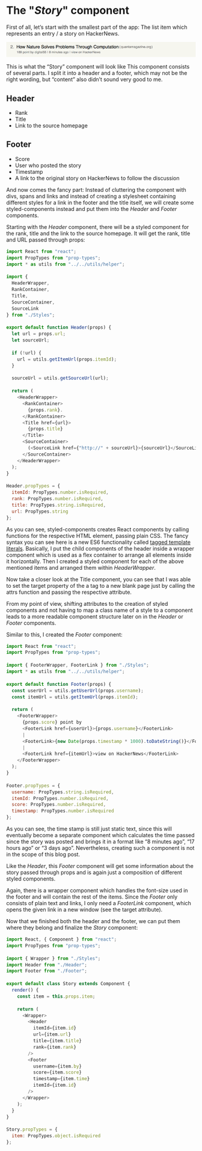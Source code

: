 # The "_Story_" component

First of all, let’s start with the smallest part of the app: The list item which represents an entry / a story on HackerNews.

![A screenshot of a list entry of the HackerNews feed](./images/list_entry.png)

This is what the “Story” component will look like
This component consists of several parts. I split it into a header and a footer, which may not be the right wording, but “content” also didn’t sound very good to me.

## Header

* Rank
* Title
* Link to the source homepage

## Footer

* Score
* User who posted the story
* Timestamp
* A link to the original story on HackerNews to follow the discussion

And now comes the fancy part: Instead of cluttering the component with divs, spans and links and instead of creating a stylesheet containing different styles for a link in the footer and the title itself, we will create some styled-components instead and put them into the _Header_ and _Footer_ components.

Starting with the _Header_ component, there will be a styled component for the rank, title and the link to the source homepage. It will get the rank, title and URL passed through props:

```javascript
import React from "react";
import PropTypes from "prop-types";
import * as utils from "../../utils/helper";

import {
  HeaderWrapper,
  RankContainer,
  Title,
  SourceContainer,
  SourceLink
} from "./Styles";

export default function Header(props) {
  let url = props.url;
  let sourceUrl;

  if (!url) {
    url = utils.getItemUrl(props.itemId);
  }

  sourceUrl = utils.getSourceUrl(url);

  return (
    <HeaderWrapper>
      <RankContainer>
        {props.rank}.
      </RankContainer>
      <Title href={url}>
        {props.title}
      </Title>
      <SourceContainer>
        (<SourceLink href={"http://" + sourceUrl}>{sourceUrl}</SourceLink>)
      </SourceContainer>
    </HeaderWrapper>
  );
}

Header.propTypes = {
  itemId: PropTypes.number.isRequired,
  rank: PropTypes.number.isRequired,
  title: PropTypes.string.isRequired,
  url: PropTypes.string
};

```

As you can see, styled-components creates React components by calling functions for the respective HTML element, passing plain CSS. The fancy syntax you can see here is a new ES6 functionality called [tagged template literals](https://developer.mozilla.org/en-US/docs/Web/JavaScript/Reference/Template_literals).
Basically, I put the child components of the header inside a wrapper component which is used as a flex container to arrange all elements inside it horizontally. Then I created a styled component for each of the above mentioned items and arranged them within _HeaderWrapper_.

Now take a closer look at the Title component, you can see that I was able to set the target property of the a tag to a new blank page just by calling the attrs function and passing the respective attribute.

From my point of view, shifting attributes to the creation of styled components and not having to map a class name of a style to a component leads to a more readable component structure later on in the _Header_ or _Footer_ components.

Similar to this, I created the _Footer_ component:

```javascript
import React from "react";
import PropTypes from "prop-types";

import { FooterWrapper, FooterLink } from "./Styles";
import * as utils from "../../utils/helper";

export default function Footer(props) {
  const userUrl = utils.getUserUrl(props.username);
  const itemUrl = utils.getItemUrl(props.itemId);

  return (
    <FooterWrapper>
      {props.score} point by
      <FooterLink href={userUrl}>{props.username}</FooterLink>
      |
      <FooterLink>{new Date(props.timestamp * 1000).toDateString()}</FooterLink>
      |
      <FooterLink href={itemUrl}>view on HackerNews</FooterLink>
    </FooterWrapper>
  );
}

Footer.propTypes = {
  username: PropTypes.string.isRequired,
  itemId: PropTypes.number.isRequired,
  score: PropTypes.number.isRequired,
  timestamp: PropTypes.number.isRequired
};

```

As you can see, the time stamp is still just static text, since this will eventually become a separate component which calculates the time passed since the story was posted and brings it in a format like “8 minutes ago”, “17 hours ago” or “3 days ago”. Nevertheless, creating such a component is not in the scope of this blog post.

Like the _Header_, this _Footer_ component will get some information about the story passed through props and is again just a composition of different styled components.

Again, there is a wrapper component which handles the font-size used in the footer and will contain the rest of the items. Since the _Footer_ only consists of plain text and links, I only need a _FooterLink_ component, which opens the given link in a new window (see the target attribute).

Now that we finished both the header and the footer, we can put them where they belong and finalize the _Story_ component:

```javascript
import React, { Component } from "react";
import PropTypes from "prop-types";

import { Wrapper } from "./Styles";
import Header from "./Header";
import Footer from "./Footer";

export default class Story extends Component {
  render() {
    const item = this.props.item;

    return (
      <Wrapper>
        <Header
          itemId={item.id}
          url={item.url}
          title={item.title}
          rank={item.rank}
        />
        <Footer
          username={item.by}
          score={item.score}
          timestamp={item.time}
          itemId={item.id}
        />
      </Wrapper>
    );
  }
}

Story.propTypes = {
  item: PropTypes.object.isRequired
};

```